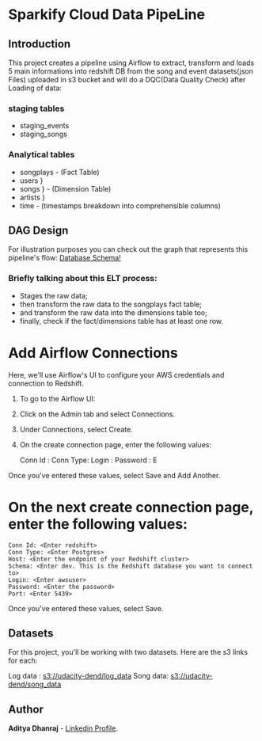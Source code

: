 # Sparkify Cloud Data PipeLine

## Introduction
This project creates a pipeline using Airflow to extract, transform and loads 5 main informations into redshift DB from the song and event datasets(json Files) uploaded in s3 bucket and will do a DQC(Data Quality Check) after Loading of data:

### staging tables
- staging_events
- staging_songs

### Analytical tables
- songplays  - (Fact Table)
- users    }
- songs    } - (Dimension Table)
- artists  }
- time - (timestamps breakdown into comprehensible columns)

## DAG Design
For illustration purposes you can check out the graph that represents this pipeline's flow:
[Database Schema!](img/DAG.PNG "DAG structure")

### Briefly talking about this ELT process:

- Stages the raw data;
- then transform the raw data to the songplays fact table;
- and transform the raw data into the dimensions table too;
- finally, check if the fact/dimensions table has at least one row.


# Add Airflow Connections
Here, we'll use Airflow's UI to configure your AWS credentials and connection to Redshift.

1. To go to the Airflow UI:
2. Click on the Admin tab and select Connections.
3. Under Connections, select Create.
4. On the create connection page, enter the following values:

   Conn Id  : <Enter aws_credentials>
   Conn Type: <Enter Amazon Web Services>
   Login    : <Enter your Access key ID from the IAM User credentials>
   Password : E<nter your Secret access key from the IAM User >
    
Once you've entered these values, select Save and Add Another.
  
# On the next create connection page, enter the following values:

    Conn Id: <Enter redshift>
	Conn Type: <Enter Postgres>
	Host: <Enter the endpoint of your Redshift cluster>
	Schema: <Enter dev. This is the Redshift database you want to connect to>
	Login: <Enter awsuser>
	Password: <Enter the password>
	Port: <Enter 5439>
Once you've entered these values, select Save.
    
## Datasets
For this project, you'll be working with two datasets. Here are the s3 links for each:

Log data : <s3://udacity-dend/log_data>
Song data: <s3://udacity-dend/song_data>
  
## Author
**Aditya Dhanraj** - [Linkedin Profile](https://www.linkedin.com/in/aditya-dhanraj).